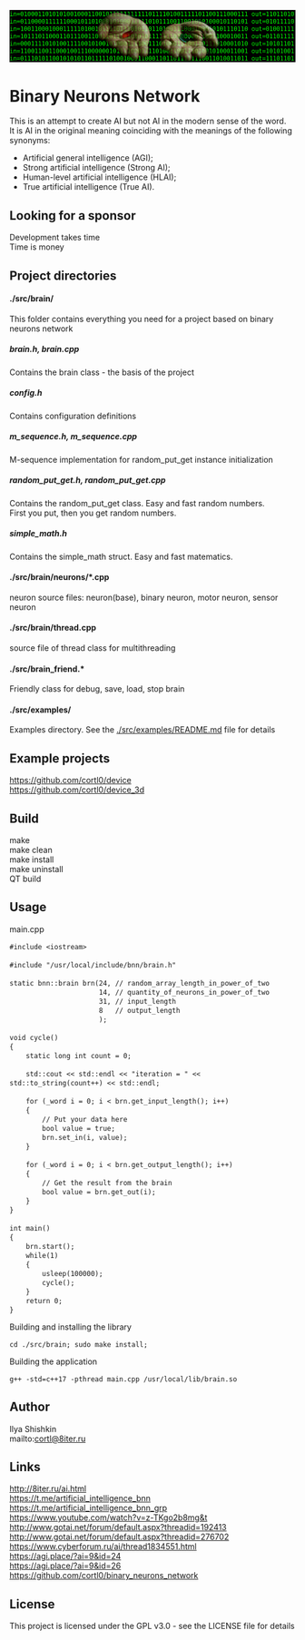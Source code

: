 ![](img.png)
# Binary Neurons Network
This is an attempt to create AI but not AI in the modern sense of the word.  
It is AI in the original meaning coinciding with the meanings of the following synonyms:  
- Artificial general intelligence (AGI);  
- Strong artificial intelligence (Strong AI);  
- Human-level artificial intelligence (HLAI);  
- True artificial intelligence (True AI).

## Looking for a sponsor
Development takes time  
Time is money

## Project directories

#### ./src/brain/
This folder contains everything you need for a project based on binary neurons network

##### brain.h, brain.cpp
Contains the brain class - the basis of the project

##### config.h
Contains configuration definitions

##### m_sequence.h, m_sequence.cpp  
M-sequence implementation for random_put_get instance initialization

##### random_put_get.h, random_put_get.cpp  
Contains the random_put_get class. Easy and fast random numbers.  
First you put, then you get random numbers.

##### simple_math.h
Contains the simple_math struct. Easy and fast matematics.

#### ./src/brain/neurons/*.cpp
neuron source files: neuron(base), binary neuron, motor neuron, sensor neuron

#### ./src/brain/thread.cpp
source file of thread class for multithreading

#### ./src/brain_friend.*
Friendly class for debug, save, load, stop brain

#### ./src/examples/
Examples directory. See the [./src/examples/README.md](../master/src/examples/) file for details

## Example projects
https://github.com/cortl0/device  
https://github.com/cortl0/device_3d

## Build
make  
make clean  
make install  
make uninstall  
QT build

## Usage

main.cpp
```
#include <iostream>

#include "/usr/local/include/bnn/brain.h"

static bnn::brain brn(24, // random_array_length_in_power_of_two
                      14, // quantity_of_neurons_in_power_of_two
                      31, // input_length
                      8   // output_length
                      );

void cycle()
{
    static long int count = 0;

    std::cout << std::endl << "iteration = " << std::to_string(count++) << std::endl;

    for (_word i = 0; i < brn.get_input_length(); i++)
    {
        // Put your data here
        bool value = true;
        brn.set_in(i, value);
    }

    for (_word i = 0; i < brn.get_output_length(); i++)
    {
        // Get the result from the brain
        bool value = brn.get_out(i);
    }
}

int main()
{
    brn.start();
    while(1)
    {
        usleep(100000);
        cycle();
    }
    return 0;
}
```

Building and installing the library
```
cd ./src/brain; sudo make install;
```

Building the application
```
g++ -std=c++17 -pthread main.cpp /usr/local/lib/brain.so
```

## Author
Ilya Shishkin  
mailto:cortl@8iter.ru

## Links
http://8iter.ru/ai.html  
https://t.me/artificial_intelligence_bnn  
https://t.me/artificial_intelligence_bnn_grp  
https://www.youtube.com/watch?v=z-TKgo2b8mg&t  
http://www.gotai.net/forum/default.aspx?threadid=192413  
http://www.gotai.net/forum/default.aspx?threadid=276702  
https://www.cyberforum.ru/ai/thread1834551.html  
https://agi.place/?ai=9&id=24  
https://agi.place/?ai=9&id=26  
https://github.com/cortl0/binary_neurons_network

## License
This project is licensed under the GPL v3.0 - see the LICENSE file for details
